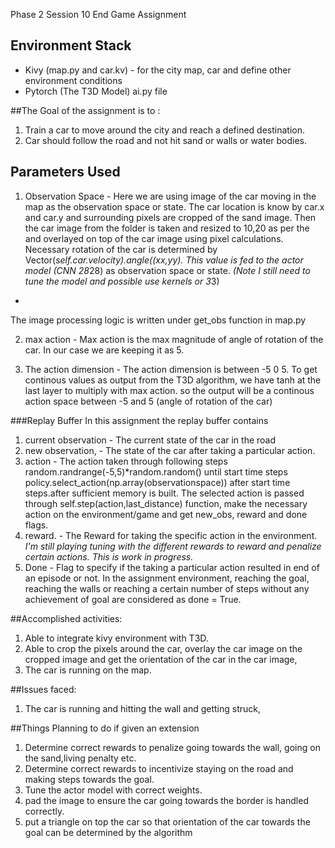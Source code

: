 Phase 2 Session 10 End Game Assignment

## Environment Stack
- Kivy (map.py and car.kv) - for the city map, car and define other environment conditions
- Pytorch (The T3D Model) ai.py file

##The Goal of the assignment is to :
1. Train a car to move around the city and reach a defined destination.
2. Car should follow the road and not hit sand or walls or water bodies.

## Parameters Used
1. Observation Space - Here we are using image of the car moving in the map as the observation space or state. The car location is know by car.x and car.y and surrounding pixels are cropped of the sand image. Then the car image from the folder is taken and resized to 10,20 as per the and overlayed on top of the car image using pixel calculations. Necessary rotation of the car is determined by Vector(*self.car.velocity).angle((xx,yy). This value is fed to the actor model  (CNN 28*28) as observation space or state. *(Note  I still need to tune the model and possible use kernels or 3*3)
*
The image processing logic is written under get_obs function in map.py

2. max action - Max action is the max magnitude of angle of rotation of the car. In our case we are keeping it as 5. 

3. The action dimension - The action dimension is between -5 0 5. To get continous values as output from the T3D algorithm, we have tanh at the last layer to multiply with max action. so the output will be a continous action space between -5 and 5 (angle of rotation of the car)

###Replay Buffer
In this assignment the replay buffer contains
1. current observation - The current state of the car in the road
2. new observation, - The state of the car after taking a particular action. 
3. action - The action taken through following steps
	random.randrange(-5,5)*random.random() until start time steps
	policy.select_action(np.array(observationspace)) after start time steps.after sufficient memory is built.
	The selected action is passed through self.step(action,last_distance) function, make the necessary action on the environment/game and get new_obs, reward and done flags.
4. reward. - The Reward for taking the specific action in the environment. *I'm still playing tuning with the different rewards to reward and penalize certain actions. This is work in progress.*
5. Done -  Flag to specify if the taking a particular action resulted in end of an episode or not. In the assignment environment, reaching the goal, reaching the walls or reaching a certain number of steps without any achievement of goal are considered as done = True.

##Accomplished activities:
1. Able to integrate kivy environment with T3D.
2. Able to crop the pixels around the car, overlay the car image on the cropped image and get the orientation of the car in the car image,
3. The car is running on the map.

##Issues faced:
1. The car is running and hitting the wall and getting struck,

##Things Planning to do if given an extension
1. Determine correct rewards to penalize going towards the wall, going on the sand,living penalty etc. 
2. Determine correct rewards to incentivize staying on the road and making steps towards the goal.
3. Tune the actor model with correct weights.
4. pad the image to ensure the car going towards the border is handled correctly.
5. put a triangle on top the car so that orientation of the car towards the goal can be determined by the algorithm

   